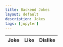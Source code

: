 ```yaml
---
title: Backend Jokes
layout: default
description: Jokes
tags: [jupyter]
---
```

<!-- HTML table fragment for page -->
<table>
  <thead>
  <tr>
    <th>Joke</th>
    <th>Like</th>
    <th>Dislike</th>
  </tr>
  </thead>
  <tbody id="result">
    <!-- javascript generated data -->
  </tbody>
</table>

<!-- Script is layed out in a sequence (without a function) and will execute when page is loaded -->
<script>

  // prepare HTML defined "result" container for new output
  const resultContainer = document.getElementById("result");

  // keys for joke reactions
  const Like = "like";
  const Dislike = "dislike";

  // prepare fetch urls
  // const url = "https://fibsmath.nighthawkcoders.tk/api/questions/";
  const url = "https://fibsmath.nighthawkcoders.tk/api/questions/";
  const get_url = url +"/";
  const like_url = url + "/like/";  
  const jeer_url = url + "/dislike/";  

  // prepare fetch GET options
  const options = {
    method: 'GET', // *GET, POST, PUT, DELETE, etc.
    mode: 'cors', // no-cors, *cors, same-origin
    cache: 'default', // *default, no-cache, reload, force-cache, only-if-cached
    credentials: 'same-origin', // include, same-origin, omit
    headers: {
      'Content-Type': 'application/json'
      // 'Content-Type': 'application/x-www-form-urlencoded',
    },
  };
  // prepare fetch PUT options, clones with JS Spread Operator (...)
  const put_options = {...options, method: 'PUT'}; // clones and replaces method

  // fetch the API
  fetch(get_url, options)
    // response is a RESTful "promise" on any successful fetch
    .then(response => {
      // check for response errors
      if (response.status !== 200) {
          error('GET API response failure: ' + response.status);
          return;
      }
      // valid response will have JSON data
      response.json().then(data => {
          console.log(data);
          for (const row of data) {
            // make "tr element" for each "row of data"
            const tr = document.createElement("tr");
            
            // td for joke cell
            const joke = document.createElement("td");
              joke.innerHTML = row.id + ". " + row.joke;  // add fetched data to innerHTML

            const like = document.createElement("td");
              const like_but = document.createElement('button');
              like_but.id = Like+row.id   
              like_but.innerHTML = row.like;  
              like_but.onclick = function () {
                // onclick function call with "like parameters"
                reaction(Like, like_url+row.id, like_but.id);  
              };
              like.appendChild(like_but);  

            const dislike = document.createElement("td");
              const dislike_but = document.createElement('button');
              dislike_but.id = Dislike+row.id  
              dislike_but.innerHTML = row.dislike; 
              dislike_but.onclick = function () {
                // onclick function call with "jeer parameters"
                reaction(Dislike, jeer_url+row.id, dislike_but.id);  
              };
              dislike.appendChild(dislike);  
             
            // this builds ALL td's (cells) into tr (row) element
            tr.appendChild(joke);
            tr.appendChild(like);
            tr.appendChild(dislike);

            // this adds all the tr (row) work above to the HTML "result" container
            resultContainer.appendChild(tr);
          }
      })
  })
  // catch fetch errors (ie Nginx ACCESS to server blocked)
  .catch(err => {
    error(err + " " + get_url);
  });

  // Reaction function to likes or jeers user actions
  function reaction(type, put_url, elemID) {

    // fetch the API
    fetch(put_url, put_options)
    // response is a RESTful "promise" on any successful fetch
    .then(response => {
      // check for response errors
      if (response.status !== 200) {
          error("PUT API response failure: " + response.status)
          return;  // api failure
      }
      // valid response will have JSON data
      response.json().then(data => {
          console.log(data);
          // Likes or Jeers updated/incremented
          if (type === Like) // like data element
            document.getElementById(elemID).innerHTML = data.like;  
          else if (type === Dislike) // jeer data element
            document.getElementById(elemID).innerHTML = data.dislike;  
          else
            error("unknown type: " + type);  // should never occur
      })
    })
    // catch fetch errors (ie Nginx ACCESS to server blocked)
    .catch(err => {
      error(err + " " + put_url);
    });
    
  }

  // Something went wrong with actions or responses
  function error(err) {
    // log as Error in console
    console.error(err);
    // append error to resultContainer
    const tr = document.createElement("tr");
    const td = document.createElement("td");
    td.innerHTML = err;
    tr.appendChild(td);
    resultContainer.appendChild(tr);
  }

</script>